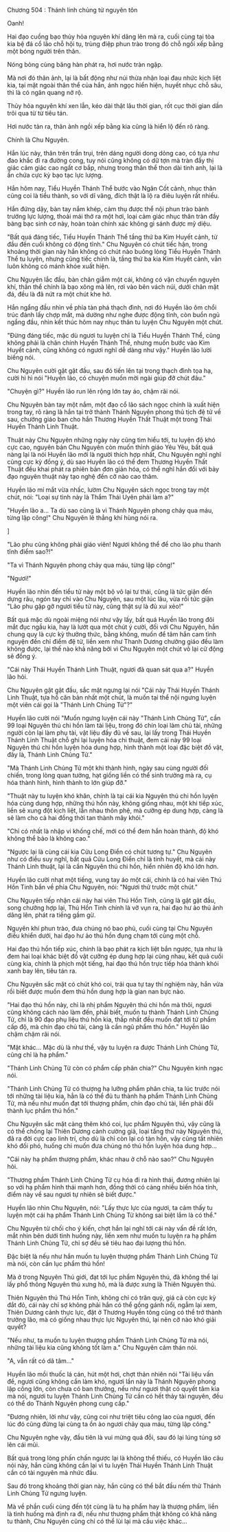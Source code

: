 




Chương 504 : Thánh linh chủng tử nguyên tôn


Oanh!

Hai đạo cuồng bạo thủy hỏa nguyên khí dâng lên mà ra, cuối cùng tại tòa kia bệ đá cổ lão chỗ hội tụ, trùng điệp phun trào trong đó chỗ ngồi xếp bằng một bóng người trên thân.

Nóng bỏng cùng băng hàn phát ra, hơi nước tràn ngập.

Mà nơi đó thân ảnh, lại là bất động như núi thừa nhận loại đau nhức kịch liệt kia, tại mặt ngoài thân thể của hắn, ánh ngọc hiển hiện, huyết nhục chỗ sâu, thì là có ngân quang nở rộ.

Thủy hỏa nguyên khí xen lẫn, kéo dài thật lâu thời gian, rốt cục thời gian dần trôi qua từ từ tiêu tán.

Hơi nước tản ra, thân ảnh ngồi xếp bằng kia cũng là hiển lộ đến rõ ràng.

Chính là Chu Nguyên.

Hắn lúc này, thân trên trần trụi, trên dáng người dong dỏng cao, có tựa như đao khắc đi ra đường cong, tuy nói cũng không có dữ tợn mà tràn đầy thị giác cảm giác cao ngất cơ bắp, nhưng trong thân thể thon dài tinh anh, lại là ẩn chứa cực kỳ bạo tạc lực lượng.

Hắn hôm nay, Tiểu Huyền Thánh Thể bước vào Ngân Cốt cảnh, nhục thân cũng coi là tiểu thành, so với dĩ vãng, đích thật là lộ ra điêu luyện rất nhiều.

Hắn đứng dậy, bàn tay nắm khép, cảm thụ được thể nội phun trào bành trướng lực lượng, thoải mái thở ra một hơi, loại cảm giác nhục thân tràn đầy bàng bạc sinh cơ này, hoàn toàn chính xác không gì sánh được mỹ diệu.

"Bất quá đáng tiếc, Tiểu Huyền Thánh Thể tầng thứ ba Kim Huyết cảnh, từ đầu đến cuối không có động tĩnh." Chu Nguyên có chút tiếc hận, trong khoảng thời gian này hắn không có chút nào buông lỏng Tiểu Huyền Thánh Thể tu luyện, nhưng cũng tiếc chính là, tầng thứ ba kia Kim Huyết cảnh, vẫn luôn không có mánh khóe xuất hiện.

Chu Nguyên lắc đầu, bàn chân giẫm một cái, không có vận chuyển nguyên khí, thân thể chính là bạo xông mà lên, rơi vào bên vách núi, dưới chân mặt đá, đều là đã nứt ra một chút khe hở.

Hắn ngẩng đầu nhìn về phía tàn phá thạch đình, nơi đó Huyền lão ôm chổi trúc đánh lấy chợp mắt, mà dường như nghe được động tĩnh, còn buồn ngủ ngẩng đầu, nhìn kết thúc hôm nay nhục thân tu luyện Chu Nguyên một chút.

"Đừng đáng tiếc, mặc dù ngươi tu luyện chỉ là Tiểu Huyền Thánh Thể, cũng không phải là chân chính Huyền Thánh Thể, nhưng muốn bước vào Kim Huyết cảnh, cũng không có ngươi nghĩ dễ dàng như vậy." Huyền lão lười biếng nói.

Chu Nguyên cười gật gật đầu, sau đó tiến lên tại trong thạch đình tọa hạ, cười hì hì nói "Huyền lão, có chuyện muốn mời ngài giúp đỡ chút đâu."

"Chuyện gì?" Huyền lão run lên rộng lớn tay áo, chậm rãi nói.

Chu Nguyên bàn tay một nắm, một đạo cổ lão sách ngọc chính là xuất hiện trong tay, rõ ràng là hắn tại trở thành Thánh Nguyên phong thủ tịch đệ tử về sau, chưởng giáo ban cho hắn Thương Huyền Thất Thuật một trong Thái Huyền Thánh Linh Thuật.

Thuật này Chu Nguyên những ngày này cũng tìm hiểu tới, tu luyện độ khó cực cao, nguyên bản Chu Nguyên còn muốn thỉnh giáo Yêu Yêu, bất quá nàng lại là nói Huyền lão mới là người thích hợp nhất, Chu Nguyên nghĩ nghĩ cũng cực kỳ đồng ý, dù sao Huyền lão có thể đem Thương Huyền Thất Thuật đều khai phát ra phiên bản đơn giản hóa, có thể nghĩ hắn đối với bảy đạo nguyên thuật này tạo nghệ đến cỡ nào cao thâm.

Huyền lão mí mắt vừa nhấc, lườm Chu Nguyên sách ngọc trong tay một chút, nói: "Loại sự tình này là Thẩm Thái Uyên phải làm a?"

"Huyền lão a... Ta dù sao cũng là vì Thánh Nguyên phong chảy qua máu, từng lập công!" Chu Nguyên lẽ thẳng khí hùng nói ra.

]

"Lão phu cũng không phải giáo viên! Ngươi không thể để cho lão phu thanh tĩnh điểm sao?!"

"Ta vì Thánh Nguyên phong chảy qua máu, từng lập công!"

"Ngươi!"

Huyền lão nhìn đến tiểu tử này một bộ vô lại tư thái, cũng là tức giận đến dựng râu, ngón tay chỉ vào Chu Nguyên, sau một lúc lâu, vừa rồi tức giận "Lão phu gặp gỡ ngươi tiểu tử này, cũng thật sự là đủ xui xẻo!"

Bất quá mặc dù ngoài miệng nói như vậy lấy, bất quá Huyền lão trong đôi mắt đục ngầu kia, hay là lướt qua một chút ý cười, đối với Chu Nguyên, hắn chung quy là cực kỳ thưởng thức, bằng không, muốn để tâm hắn cam tình nguyện đến chỉ điểm đệ tử, liền xem như Thanh Dương chưởng giáo đều làm không được, lại thế nào khả năng bởi vì Chu Nguyên một chút vô lại cử động sẽ đồng ý.

"Cái này Thái Huyền Thánh Linh Thuật, ngươi đã quan sát qua a?" Huyền lão hỏi.

Chu Nguyên gật gật đầu, sắc mặt ngưng lại nói "Cái này Thái Huyền Thánh Linh Thuật, tựa hồ căn bản nhất một chút, là muốn tại thể nội ngưng luyện một viên cái gọi là "Thánh Linh Chủng Tử"?"

Huyền lão cười nói "Muốn ngưng luyện cái này "Thánh Linh Chủng Tử", cần 99 loại Nguyên thú chi hồn làm tài liệu, trong đó chín loại làm chủ tài, những người còn lại làm phụ tài, vật liệu đầy đủ về sau, lại lấy trong Thái Huyền Thánh Linh Thuật chỗ ghi lại luyện hóa chi thuật, đem cái này 99 loại Nguyên thú chi hồn luyện hóa dung hợp, hình thành một loại đặc biệt đồ vật, đây là, Thánh Linh Chủng Tử."

"Mà Thánh Linh Chủng Tử một khi thành hình, ngày sau cùng người đối chiến, trong lòng quan tưởng, hạt giống liền có thể sinh trưởng mà ra, cụ hóa thành hình, hình thành to lớn giúp đỡ."

"Thuật này tu luyện khó khăn, chính là tại cái kia Nguyên thú chi hồn luyện hóa cùng dung hợp, những thú hồn này, không giống nhau, một khi tiếp xúc, liền sẽ xung đột kịch liệt, lẫn nhau thôn phệ, mà cưỡng ép dung hợp, càng là sẽ làm cho cả hai đồng thời tan thành mây khói."

"Chỉ có nhất là nhập vi khống chế, mới có thể đem hắn hoàn thành, độ khó không thể bảo là không cao."

"Ngược lại là cùng cái kia Cửu Long Điển có chút tương tự." Chu Nguyên như có điều suy nghĩ, bất quá Cửu Long Điển chỉ là tinh huyết, mà cái này Thánh Linh thuật, lại là cần Nguyên thú chi hồn, hiển nhiên độ khó lớn hơn.

Huyền lão cười nhạt một tiếng, vung tay áo một cái, chính là có hai viên Thú Hồn Tinh bắn về phía Chu Nguyên, nói: "Ngươi thử trước một chút."

Chu Nguyên tiếp nhận cái này hai viên Thú Hồn Tinh, cũng là gật gật đầu, song chưởng hợp lại, Thú Hồn Tinh chính là vỡ vụn ra, hai đạo hư ảo thú ảnh dâng lên, phát ra tiếng gầm gừ.

Nguyên khí phun trào, đưa chúng nó bao phủ, cuối cùng tại Chu Nguyên điều khiển dưới, hai đạo hư ảo thú hồn đụng chạm tới cùng một chỗ.

Hai đạo thú hồn tiếp xúc, chính là bạo phát ra kịch liệt bắn ngược, tựa như là đem hai loại khác biệt đồ vật cưỡng ép dung hợp lại cùng nhau, kết quả cuối cùng kia, chính là phịch một tiếng, hai đạo thú hồn trực tiếp hóa thành khói xanh bay lên, tiêu tán ra.

Chu Nguyên sắc mặt có chút khó coi, trải qua tự tay thí nghiệm này, hắn vừa rồi biết được muốn đem thú hồn dung hợp là gian nan bực nào.

"Hai đạo thú hồn này, chỉ là nhị phẩm Nguyên thú chi hồn mà thôi, ngươi cũng không cách nào làm đến, phải biết, muốn tu thành Thánh Linh Chủng Tử, chỉ là 90 đạo phụ liệu thú hồn kia, thấp nhất đều muốn đạt tới tứ phẩm cấp độ, mà chín đạo chủ tài, càng là cần ngũ phẩm thú hồn." Huyền lão chậm chậm rãi nói.

"Mặt khác... Mặc dù là như thế, vậy tu luyện ra được Thánh Linh Chủng Tử, cũng chỉ là hạ phẩm."

"Thánh Linh Chủng Tử còn có phẩm cấp phân chia?" Chu Nguyên kinh ngạc nói.

"Thánh Linh Chủng Tử có thượng hạ lưỡng phẩm phân chia, ta lúc trước nói tới những tài liệu kia, hẳn là có thể đủ tu thành hạ phẩm Thánh Linh Chủng Tử, mà nếu như muốn đạt tới thượng phẩm, chín đạo chủ tài, liền phải đổi thành lục phẩm thú hồn."

Chu Nguyên sắc mặt càng thêm khó coi, lục phẩm Nguyên thú, vậy cũng là có thể chống lại Thiên Dương cảnh cường giả, loại tầng thứ này Nguyên thú, đã ra đời cực cao linh trí, cho dù là chỉ còn lại có tàn hồn, vậy cũng tất nhiên khó đối phó, huống chi muốn đưa chúng nó thú hồn luyện hóa dung hợp...

"Cái này hạ phẩm thượng phẩm, khác nhau ở chỗ nào sao?" Chu Nguyên hỏi.

"Thượng phẩm Thánh Linh Chủng Tử cụ hóa đi ra hình thái, đương nhiên lại so với hạ phẩm hình thái mạnh hơn, đồng thời có càng nhiều biến hóa tính, điểm này về sau ngươi tự nhiên sẽ biết được."

Huyền lão nhìn Chu Nguyên, nói: "Lấy thực lực của ngươi, ta cảm thấy tu luyện một cái hạ phẩm Thánh Linh Chủng Tử không sai biệt lắm là có thể."

Chu Nguyên từ chối cho ý kiến, chợt hắn lại nghĩ tới cái này vấn đề rất lớn, mắt nhìn bên dưới tình huống này, liền xem như muốn tu luyện ra hạ phẩm Thánh Linh Chủng Tử, chỉ sợ đều sẽ tiêu hao đại lượng thú hồn.

Đặc biệt là nếu như hắn muốn tu luyện thượng phẩm Thánh Linh Chủng Tử mà nói, còn cần lục phẩm thú hồn!

Mà ở trong Nguyên Thú giới, đạt tới lục phẩm Nguyên thú, đã không thể lại lấy phổ thông Nguyên thú xưng hô, mà là được xưng là Thiên Nguyên thú.

Thiên Nguyên thú Thú Hồn Tinh, không chỉ có trân quý, giá cả còn cực kỳ đắt đỏ, cái này chỉ sợ không phải hắn có thể gồng gánh nổi, ngẫm lại xem, Thiên Dương cảnh thực lực, đặt ở Thương Huyền tông cũng có thể trở thành trưởng lão, mà có giống nhau thực lực Nguyên thú, lại nên cỡ nào khó giải quyết?

"Nếu như, ta muốn tu luyện thượng phẩm Thánh Linh Chủng Tử mà nói, những tài liệu kia cũng không tốt làm a." Chu Nguyên cảm thán nói.

"A, vẫn rất có dã tâm..."

Huyền lão mồi thuốc lá cán, hút một hơi, chợt thản nhiên nói "Tài liệu vấn đề, ngươi cũng không cần làm khó, ngươi lần này là Thánh Nguyên phong lập công lớn, còn chưa có ban thưởng, nếu như ngươi thật có quyết tâm kia mà nói, ngươi tu luyện Thánh Linh Chủng Tử cần có hết thảy tài nguyên, đều có thể do Thánh Nguyên phong cung cấp."

"Đương nhiên, lời như vậy, cũng coi như triệt tiêu công lao của ngươi, đến lúc đó cũng đừng lại cùng ta ồn ào ngươi chảy qua máu, từng lập công."

Chu Nguyên nghe vậy, đầu tiên là vui mừng quá đỗi, sau đó lại lúng túng sờ lên cái mũi.

Bất quá trong lòng phấn chấn ngược lại là không thể thiếu, có Huyền lão câu nói này, hắn cũng không cần lại vì tu luyện Thái Huyền Thánh Linh Thuật cần có tài nguyên mà nhức đầu.

Sau đó trong khoảng thời gian này, hắn cũng có thể bắt đầu nếm thử Thánh Linh Chủng Tử ngưng luyện.

Mà về phần cuối cùng đến tột cùng là tu hạ phẩm hay là thượng phẩm, liền là tình huống mà định ra đi, nếu như thượng phẩm thật không có khả năng tu thành, Chu Nguyên cũng chỉ có thể lùi lại mà cầu việc khác...




